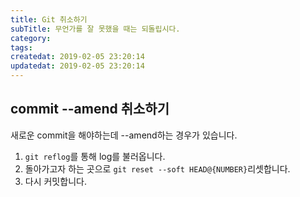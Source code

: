 ```yaml
---
title: Git 취소하기
subTitle: 무언가를 잘 못했을 때는 되돌립시다.
category: 
tags: 
createdat: 2019-02-05 23:20:14
updatedat: 2019-02-05 23:20:14
---
```


## commit --amend 취소하기

새로운 commit을 해야하는데 --amend하는 경우가 있습니다.

1. `git reflog`를 통해 log를 불러옵니다.
2. 돌아가고자 하는 곳으로 `git reset --soft HEAD@{NUMBER}`리셋합니다.
3. 다시 커밋합니다.
